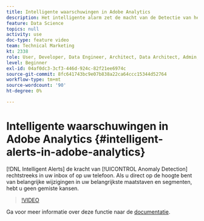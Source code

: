 ```yaml
---
title: Intelligente waarschuwingen in Adobe Analytics
description: Het intelligente alarm zet de macht van de Detectie van het Anomaly rechtstreeks in uw inbox of op uw telefoon. Als u direct op de hoogte bent van belangrijke wijzigingen in uw belangrijkste maatstaven en segmenten, hebt u geen gemiste kansen.
feature: Data Science
topics: null
activity: use
doc-type: feature video
team: Technical Marketing
kt: 2338
role: User, Developer, Data Engineer, Architect, Data Architect, Admin, Leader
level: Beginner
exl-id: 04af0dc3-3cf3-446d-924c-82f21ee6974c
source-git-commit: 8fc641743bc9e07b838a22ca64ccc15344d52764
workflow-type: tm+mt
source-wordcount: '90'
ht-degree: 0%

---
```


# Intelligente waarschuwingen in Adobe Analytics {#intelligent-alerts-in-adobe-analytics}

[!DNL Intelligent Alerts] de kracht van [!UICONTROL Anomaly Detection] rechtstreeks in uw inbox of op uw telefoon. Als u direct op de hoogte bent van belangrijke wijzigingen in uw belangrijkste maatstaven en segmenten, hebt u geen gemiste kansen.

>[!VIDEO](https://video.tv.adobe.com/v/25446/?quality=12&learn=on)

Ga voor meer informatie over deze functie naar de [documentatie](https://experienceleague.adobe.com/docs/analytics/analyze/analysis-workspace/virtual-analyst/intelligent-alerts/intellligent-alerts.html?lang=en).
